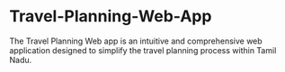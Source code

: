 # Travel-Planning-Web-App
The Travel Planning Web app is an intuitive and comprehensive web application designed to simplify the travel planning process within Tamil Nadu.

